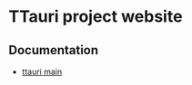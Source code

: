 TTauri project website
======================

Documentation
-------------
 - [ttauri main](documentation/ttauri/main/html/index.html)

